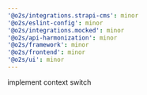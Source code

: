```yaml
---
'@o2s/integrations.strapi-cms': minor
'@o2s/eslint-config': minor
'@o2s/integrations.mocked': minor
'@o2s/api-harmonization': minor
'@o2s/framework': minor
'@o2s/frontend': minor
'@o2s/ui': minor
---
```


implement context switch
